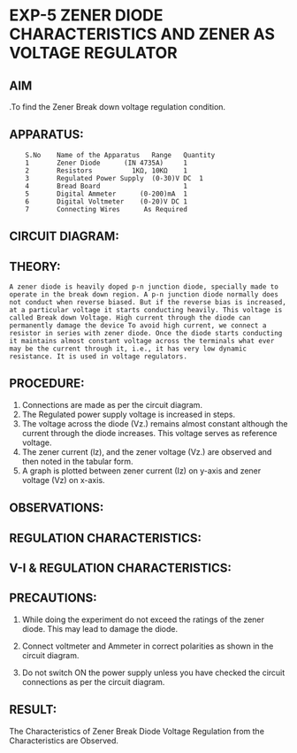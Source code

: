 # EXP-5	ZENER DIODE CHARACTERISTICS AND ZENER AS VOLTAGE REGULATOR

## AIM
.To find the Zener Break down voltage regulation condition.

## APPARATUS:

		S.No	Name of the Apparatus	Range	Quantity
		1	    Zener Diode      (IN 4735A)		1
		2	    Resistors	       1KΩ, 10KΩ	1
		3	    Regulated Power Supply	(0-30)V DC	1
		4	    Bread Board		                1
		5	    Digital Ammeter	     (0-200)mA	1
		6	    Digital Voltmeter	 (0-20)V DC	1
		7	    Connecting Wires	  As Required	

## CIRCUIT DIAGRAM:

## THEORY:
	A zener diode is heavily doped p-n junction diode, specially made to operate in the break down region. A p-n junction diode normally does not conduct when reverse biased. But if the reverse bias is increased, at a particular voltage it starts conducting heavily. This voltage is called Break down Voltage. High current through the diode can permanently damage the device To avoid high current, we connect a resistor in series with zener diode. Once the diode starts conducting it maintains almost constant voltage across the terminals what ever may be the current through it, i.e., it has very low dynamic resistance. It is used in voltage regulators.

## PROCEDURE:

1. Connections are made as per the circuit diagram.
2. The Regulated power supply voltage is increased in steps.
3. The voltage across the diode (Vz.) remains almost constant although the current through the diode increases. This voltage serves as reference voltage.
4. The zener current (lz), and the zener voltage (Vz.) are observed and then noted in the tabular form.
4. A graph is plotted between zener current (Iz) on y-axis and zener voltage (Vz) on x-axis.

## OBSERVATIONS:

## REGULATION CHARACTERISTICS:

## V-I & REGULATION CHARACTERISTICS:

## PRECAUTIONS:

1. While doing the experiment do not exceed the ratings of the zener diode. This may lead to damage the diode.
2. Connect voltmeter and Ammeter in correct polarities as shown in the circuit diagram.

3. Do not switch ON the power supply unless you have checked the circuit connections as per the circuit diagram.
## RESULT:
The Characteristics of Zener Break Diode Voltage Regulation from the Characteristics are Observed.
